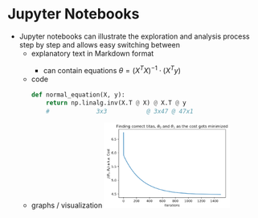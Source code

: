 # <logos-jupyter /> Jupyter Notebooks

* Jupyter notebooks can illustrate the exploration and analysis process step by step and allows
  easy switching between
  - explanatory text in <mdi-markdown /> Markdown format
    + can contain equations $\theta = (X^TX)^{-1} \cdot (X^Ty)$
  - code
    ```py
    def normal_equation(X, y):
        return np.linalg.inv(X.T @ X) @ X.T @ y
        #             3x3           @ 3x47 @ 47x1
    ```
  - graphs / visualization
    <img alt="graph" src="/images/tita-graph.png" style="width: 250px; height: 170px" />
